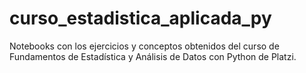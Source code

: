 # curso_estadistica_aplicada_py
Notebooks con los ejercicios y conceptos obtenidos del curso de Fundamentos de Estadística y Análisis de Datos con Python de Platzi.
